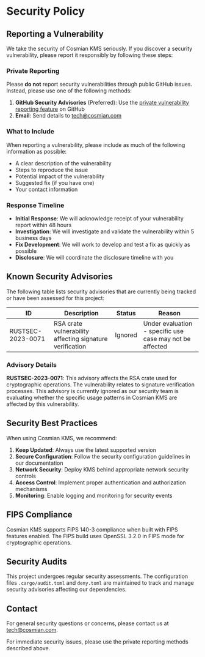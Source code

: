 # Security Policy

## Reporting a Vulnerability

We take the security of Cosmian KMS seriously. If you discover a security vulnerability, please report it responsibly by following these steps:

### Private Reporting

Please **do not** report security vulnerabilities through public GitHub issues. Instead, please use one of the following methods:

1. **GitHub Security Advisories** (Preferred): Use the [private vulnerability reporting feature](https://github.com/Cosmian/kms/security/advisories/new) on GitHub
2. **Email**: Send details to [tech@cosmian.com](mailto:tech@cosmian.com)

### What to Include

When reporting a vulnerability, please include as much of the following information as possible:

- A clear description of the vulnerability
- Steps to reproduce the issue
- Potential impact of the vulnerability
- Suggested fix (if you have one)
- Your contact information

### Response Timeline

- **Initial Response**: We will acknowledge receipt of your vulnerability report within 48 hours
- **Investigation**: We will investigate and validate the vulnerability within 5 business days
- **Fix Development**: We will work to develop and test a fix as quickly as possible
- **Disclosure**: We will coordinate the disclosure timeline with you

## Known Security Advisories

The following table lists security advisories that are currently being tracked or have been assessed for this project:

| ID                | Description                                              | Status  | Reason                                                   |
| ----------------- | -------------------------------------------------------- | ------- | -------------------------------------------------------- |
| RUSTSEC-2023-0071 | RSA crate vulnerability affecting signature verification | Ignored | Under evaluation - specific use case may not be affected |

### Advisory Details

**RUSTSEC-2023-0071**: This advisory affects the RSA crate used for cryptographic operations. The vulnerability relates to signature verification processes. This advisory is currently ignored as our security team is evaluating whether the specific usage patterns in Cosmian KMS are affected by this vulnerability.

## Security Best Practices

When using Cosmian KMS, we recommend:

1. **Keep Updated**: Always use the latest supported version
2. **Secure Configuration**: Follow the security configuration guidelines in our documentation
3. **Network Security**: Deploy KMS behind appropriate network security controls
4. **Access Control**: Implement proper authentication and authorization mechanisms
5. **Monitoring**: Enable logging and monitoring for security events

## FIPS Compliance

Cosmian KMS supports FIPS 140-3 compliance when built with FIPS features enabled. The FIPS build uses OpenSSL 3.2.0 in FIPS mode for cryptographic operations.

## Security Audits

This project undergoes regular security assessments. The configuration files `.cargo/audit.toml` and `deny.toml` are maintained to track and manage security advisories affecting our dependencies.

## Contact

For general security questions or concerns, please contact us at [tech@cosmian.com](mailto:tech@cosmian.com).

For immediate security issues, please use the private reporting methods described above.
